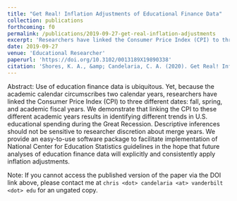 ```yaml
---
title: "Get Real! Inflation Adjustments of Educational Finance Data"
collection: publications
forthcoming: f0
permalink: /publications/2019-09-27-get-real-inflation-adjustments
excerpt: 'Researchers have linked the Consumer Price Index (CPI) to three different dates: fall, spring, and academic fiscal years. We demonstrate that linking the CPI to these different academic years results in identifying different trends in U.S. educational spending during the Great Recession. We provide an easy-to-use software package to facilitate implementation of National Center for Education Statistics guidelines.'
date: 2019-09-27
venue: 'Educational Researcher'
paperurl: 'https://doi.org/10.3102/0013189X19890338'
citation: 'Shores, K. A., &amp; Candelaria, C. A. (2020). Get Real! Inflation Adjustments of Educational Finance Data. <i>Educational Researcher</i>, <i>49</i>(1), 71-74.'
---
```

Abstract: Use of education finance data is ubiquitous. Yet, because the academic calendar circumscribes two calendar years, researchers have linked the Consumer Price Index (CPI) to three different dates: fall, spring, and academic fiscal years. We demonstrate that linking the CPI to these different academic years results in identifying different trends in U.S. educational spending during the Great Recession. Descriptive inferences should not be sensitive to researcher discretion about merge years. We provide an easy-to-use software package to facilitate implementation of National Center for Education Statistics guidelines in the hope that future analyses of education finance data will explicitly and consistently apply inflation adjustments.

Note: If you cannot access the published version of the paper via the DOI link above, please contact me at `chris <dot> candelaria <at> vanderbilt <dot> edu` for an ungated copy. 
